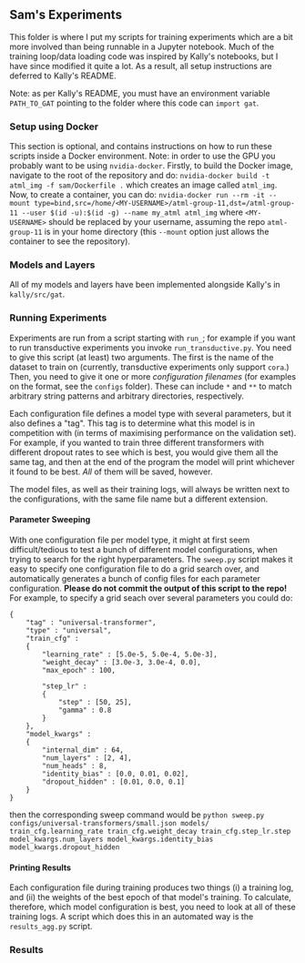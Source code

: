 ## Sam's Experiments

This folder is where I put my scripts for training experiments which are a bit more involved than being runnable in a Jupyter notebook.
Much of the training loop/data loading code was inspired by Kally's notebooks, but I have since modified it quite a lot.
As a result, all setup instructions are deferred to Kally's README.

Note: as per Kally's README, you must have an environment variable `PATH_TO_GAT` pointing to the folder where this code can `import gat`.

### Setup using Docker

This section is optional, and contains instructions on how to run these scripts inside a Docker environment.
Note: in order to use the GPU you probably want to be using `nvidia-docker`.
Firstly, to build the Docker image, navigate to the root of the repository and do:
```nvidia-docker build -t atml_img -f sam/Dockerfile .```
which creates an image called `atml_img`.
Now, to create a container, you can do:
```nvidia-docker run --rm -it --mount type=bind,src=/home/<MY-USERNAME>/atml-group-11,dst=/atml-group-11 --user $(id -u):$(id -g) --name my_atml atml_img```
where `<MY-USERNAME>` should be replaced by your username, assuming the repo `atml-group-11` is in your home directory (this `--mount` option just allows the container to see the repository).

### Models and Layers

All of my models and layers have been implemented alongside Kally's in `kally/src/gat`.

### Running Experiments

Experiments are run from a script starting with `run_`; for example if you want to run transductive experiments you invoke `run_transductive.py`.
You need to give this script (at least) two arguments.
The first is the name of the dataset to train on (currently, transductive experiments only support `cora`.)
Then, you need to give it one or more _configuration filenames_ (for examples on the format, see the `configs` folder).
These can include `*` and `**` to match arbitrary string patterns and arbitrary directories, respectively.

Each configuration file defines a model type with several parameters, but it also defines a "tag".
This tag is to determine what this model is in competition with (in terms of maximising performance on the validation set).
For example, if you wanted to train three different transformers with different dropout rates to see which is best, you would give them all the same tag, and then at the end of the program the model will print whichever it found to be best.
_All_ of them will be saved, however.

The model files, as well as their training logs, will always be written next to the configurations, with the same file name but a different extension.

#### Parameter Sweeping

With one configuration file per model type, it might at first seem difficult/tedious to test a bunch of different model configurations, when trying to search for the right hyperparameters.
The `sweep.py` script makes it easy to specify one configuration file to do a grid search over, and automatically generates a bunch of config files for each parameter configuration.
**Please do not commit the output of this script to the repo!**
For example, to specify a grid seach over several parameters you could do:
```
{
    "tag" : "universal-transformer",
    "type" : "universal",
    "train_cfg" :
    {
        "learning_rate" : [5.0e-5, 5.0e-4, 5.0e-3],
        "weight_decay" : [3.0e-3, 3.0e-4, 0.0],
        "max_epoch" : 100,

        "step_lr" :
        {
            "step" : [50, 25],
            "gamma" : 0.8
        }
    },
    "model_kwargs" :
    {
        "internal_dim" : 64,
        "num_layers" : [2, 4],
        "num_heads" : 8,
        "identity_bias" : [0.0, 0.01, 0.02],
        "dropout_hidden" : [0.01, 0.0, 0.1]
    }
}
```
then the corresponding sweep command would be
```python sweep.py configs/universal-transformers/small.json models/ train_cfg.learning_rate train_cfg.weight_decay train_cfg.step_lr.step model_kwargs.num_layers model_kwargs.identity_bias model_kwargs.dropout_hidden```

#### Printing Results

Each configuration file during training produces two things (i) a training log, and (ii) the weights of the best epoch of that model's training.
To calculate, therefore, which model configuration is best, you need to look at all of these training logs.
A script which does this in an automated way is the `results_agg.py` script.

### Results

